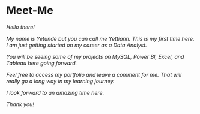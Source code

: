 # Meet-Me

_Hello there!_

_My name is Yetunde but you can call me Yettiann._ _This is my first time here. I am just getting started on my career as a Data Analyst._

_You will be seeing some of my projects on MySQL, Power BI, Excel, and Tableau here going forward._

_Feel free to access my portfolio and leave a comment for me._ _That will really go a long way in my learning journey._

_I look forward to an amazing time here._

_Thank you!_
